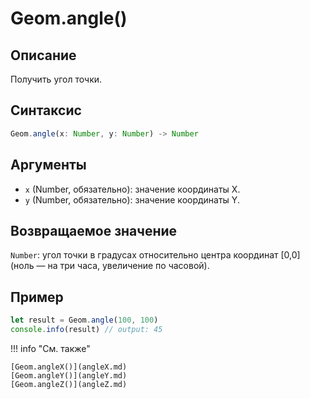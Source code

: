 # Geom.angle()

## Описание
Получить угол точки.

## Синтаксис
```javascript
Geom.angle(x: Number, y: Number) -> Number
```

## Аргументы
- `x` (Number, обязательно): значение координаты X.
- `y` (Number, обязательно): значение координаты Y.

## Возвращаемое значение
`Number`: угол точки в градусах относительно центра координат [0,0] (ноль — на три часа, увеличение по часовой).

## Пример
```javascript linenums="1"
let result = Geom.angle(100, 100)
console.info(result) // output: 45
```

!!! info "См. также"

    [Geom.angleX()](angleX.md)
    [Geom.angleY()](angleY.md)
    [Geom.angleZ()](angleZ.md)

